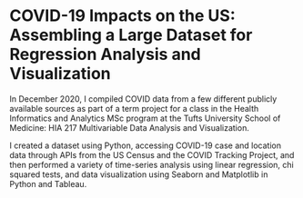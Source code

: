 # COVID-19 Impacts on the US: Assembling a Large Dataset for Regression Analysis and Visualization

In December 2020, I compiled COVID data from a few different publicly available sources as part of a term project for a class in the Health Informatics and Analytics MSc program at the Tufts University School of Medicine: HIA 217 Multivariable Data Analysis and Visualization.

I created a dataset using Python, accessing COVID-19 case and location data through APIs from the US Census and the COVID Tracking Project, and then performed a variety of time-series analysis using linear regression, chi squared tests, and data visualization using Seaborn and Matplotlib in Python and Tableau. 
